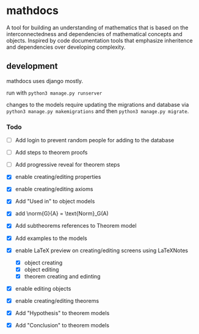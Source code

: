 # mathdocs

A tool for building an understanding of mathematics that is based on the interconnectedness and dependencies of mathematical concepts and objects.
Inspired by code documentation tools that emphasize inheritence and dependencies over developing complexity.

## development

mathdocs uses django mostly.

run with `python3 manage.py runserver`

changes to the models require updating the migrations and database via `python3 manage.py makemigrations` and then `python3 manage.py migrate`.

### Todo
- [ ] Add login to prevent random people for adding to the database
- [ ] Add steps to theorem proofs
- [ ] Add progressive reveal for theorem steps

- [x] enable creating/editing properties
- [x] enable creating/editing axioms
- [x] Add "Used in" to object models
- [x] add \norm{G}{A} = \text{Norm}_G(A)
- [x] Add subtheorems references to Theorem model
- [x] Add examples to the models
- [x] enable LaTeX preview on creating/editing screens using LaTeXNotes
    - [x] object creating
    - [x] object editing
    - [x] theorem creating and edinting
- [x] enable editing objects
- [x] enable creating/editing theorems
- [x] Add "Hypothesis" to theorem models
- [x] Add "Conclusion" to theorem models